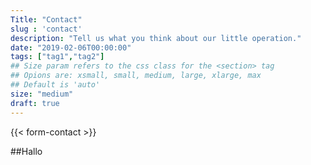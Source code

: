 ```yaml
---
Title: "Contact"
slug : 'contact'
description: "Tell us what you think about our little operation."
date: "2019-02-06T00:00:00"
tags: ["tag1","tag2"]
## Size param refers to the css class for the <section> tag
## Opions are: xsmall, small, medium, large, xlarge, max
## Default is 'auto'
size: "medium"
draft: true
---
```

{{< form-contact >}}

##Hallo